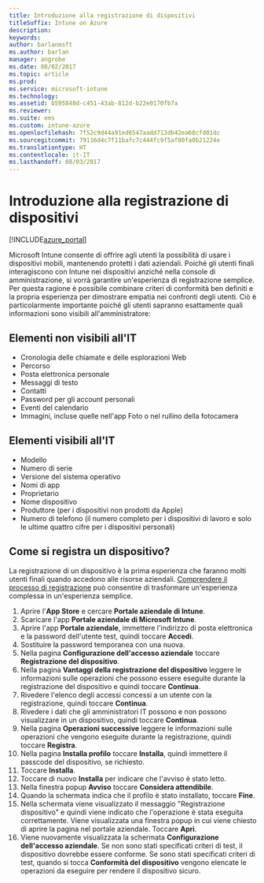```yaml
---
title: Introduzione alla registrazione di dispositivi
titleSuffix: Intune on Azure
description: 
keywords: 
author: barlanmsft
ms.author: barlan
manager: angrobe
ms.date: 08/02/2017
ms.topic: article
ms.prod: 
ms.service: microsoft-intune
ms.technology: 
ms.assetid: b595848d-c451-43ab-812d-b22e0170fb7a
ms.reviewer: 
ms.suite: ems
ms.custom: intune-azure
ms.openlocfilehash: 7f52c9d44a91ed6547aadd712db42ea68cfd01dc
ms.sourcegitcommit: 79116d4c7f11bafc7c444fc9f5af80fa0b21224e
ms.translationtype: HT
ms.contentlocale: it-IT
ms.lasthandoff: 08/03/2017
---
```

# <a name="getting-started-enrolling-devices"></a>Introduzione alla registrazione di dispositivi

[!INCLUDE[azure_portal](./includes/azure_portal.md)]

Microsoft Intune consente di offrire agli utenti la possibilità di usare i dispositivi mobili, mantenendo protetti i dati aziendali. Poiché gli utenti finali interagiscono con Intune nei dispositivi anziché nella console di amministrazione, si vorrà garantire un'esperienza di registrazione semplice. Per questa ragione è possibile combinare criteri di conformità ben definiti e la propria esperienza per dimostrare empatia nei confronti degli utenti. Ciò è particolarmente importante poiché gli utenti sapranno esattamente quali informazioni sono visibili all'amministratore:

## <a name="what-it-cannot-see"></a>Elementi non visibili all'IT
* Cronologia delle chiamate e delle esplorazioni Web
* Percorso
* Posta elettronica personale
* Messaggi di testo
* Contatti
* Password per gli account personali
* Eventi del calendario
* Immagini, incluse quelle nell'app Foto o nel rullino della fotocamera

## <a name="what-it-can-see"></a>Elementi visibili all'IT
* Modello
* Numero di serie
* Versione del sistema operativo
* Nomi di app
* Proprietario
* Nome dispositivo
* Produttore (per i dispositivi non prodotti da Apple)
* Numero di telefono (il numero completo per i dispositivi di lavoro e solo le ultime quattro cifre per i dispositivi personali)

## <a name="how-do-i-enroll-a-device"></a>Come si registra un dispositivo?

La registrazione di un dispositivo è la prima esperienza che faranno molti utenti finali quando accedono alle risorse aziendali. [Comprendere il processo di registrazione](end-user-educate.md) può consentire di trasformare un'esperienza complessa in un'esperienza semplice.

1. Aprire l'**App Store** e cercare **Portale aziendale di Intune**.
2. Scaricare l'app **Portale aziendale di Microsoft Intune**.
3. Aprire l'app **Portale aziendale**, immettere l'indirizzo di posta elettronica e la password dell'utente test, quindi toccare **Accedi**.
4. Sostituire la password temporanea con una nuova.
5. Nella pagina **Configurazione dell'accesso aziendale** toccare **Registrazione del dispositivo**.
6. Nella pagina **Vantaggi della registrazione del dispositivo** leggere le informazioni sulle operazioni che possono essere eseguite durante la registrazione del dispositivo e quindi toccare **Continua**.
7. Rivedere l'elenco degli accessi concessi a un utente con la registrazione, quindi toccare **Continua**.
8. Rivedere i dati che gli amministratori IT possono e non possono visualizzare in un dispositivo, quindi toccare **Continua**.
9. Nella pagina **Operazioni successive** leggere le informazioni sulle operazioni che vengono eseguite durante la registrazione, quindi toccare **Registra**.
10. Nella pagina **Installa profilo** toccare **Installa**, quindi immettere il passcode del dispositivo, se richiesto.
11. Toccare **Installa**.
12. Toccare di nuovo **Installa** per indicare che l'avviso è stato letto.
13. Nella finestra popup **Avviso** toccare **Considera attendibile**.
14. Quando la schermata indica che il profilo è stato installato, toccare **Fine**.
15. Nella schermata viene visualizzato il messaggio "Registrazione dispositivo" e quindi viene indicato che l'operazione è stata eseguita correttamente. Viene visualizzata una finestra popup in cui viene chiesto di aprire la pagina nel portale aziendale. Toccare **Apri**.
16. Viene nuovamente visualizzata la schermata **Configurazione dell'accesso aziendale**. Se non sono stati specificati criteri di test, il dispositivo dovrebbe essere conforme. Se sono stati specificati criteri di test, quando si tocca **Conformità del dispositivo** vengono elencate le operazioni da eseguire per rendere il dispositivo sicuro.
